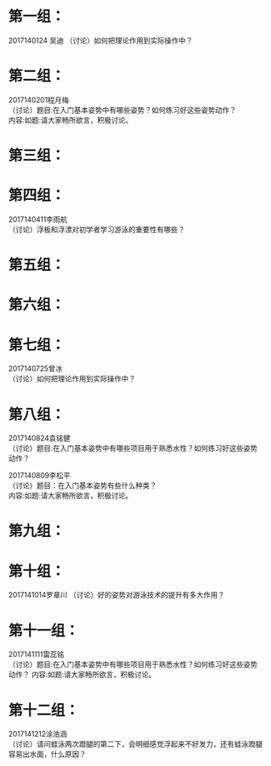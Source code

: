 # 第一组：  
2017140124 吴迪
（讨论）如何把理论作用到实际操作中？
# 第二组：
2017140201程月梅  
（讨论）题目:在入门基本姿势中有哪些姿势？如何练习好这些姿势动作？  
内容:如题:请大家畅所欲言，积极讨论。
# 第三组：
# 第四组：
2017140411李雨航  
（讨论）浮板和浮漂对初学者学习游泳的重要性有哪些？ 

# 第五组：
# 第六组：
# 第七组： 
2017140725曾冰  
（讨论）如何把理论作用到实际操作中？ 

# 第八组：

2017140824袁铭健  
（讨论）题目:在入门基本姿势中有哪些项目用于熟悉水性？如何练习好这些姿势动作？ 

 2017140809李松平    
（讨论）题目：在入门基本姿势有些什么种类？  
内容:如题:请大家畅所欲言，积极讨论。  

# 第九组：
# 第十组：
2017141014罗章川
（讨论）好的姿势对游泳技术的提升有多大作用？
# 第十一组：
2017141111雷蕊铭  
（讨论）题目:在入门基本姿势中有哪些项目用于熟悉水性？如何练习好这些姿势动作？
内容:如题:请大家畅所欲言，积极讨论。
# 第十二组：
2017141212涂浩涵  
（讨论）请问蛙泳两次蹬腿的第二下，会明细感觉浮起来不好发力，还有蛙泳蹬腿容易出水面，什么原因？
